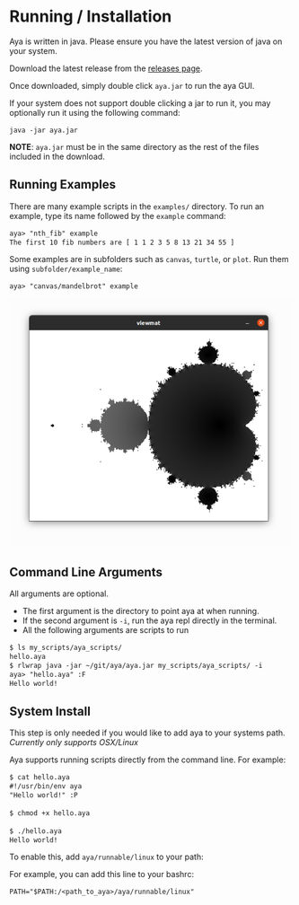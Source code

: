 # Running / Installation

Aya is written in java. Please ensure you have the latest version of java on your system. 

Download the latest release from the [releases page](https://github.com/aya-lang/aya/releases).

Once downloaded, simply double click `aya.jar` to run the aya GUI. 

If your system does not support double clicking a jar to run it, you may optionally run it using the following command:

```
java -jar aya.jar
```

**NOTE**: `aya.jar` must be in the same directory as the rest of the files included in the download.

## Running Examples

There are many example scripts in the `examples/` directory. To run an example, type its name followed by the `example` command:

```
aya> "nth_fib" example
The first 10 fib numbers are [ 1 1 2 3 5 8 13 21 34 55 ]
```

Some examples are in subfolders such as `canvas`, `turtle`, or `plot`. Run them using `subfolder/example_name`:

```
aya> "canvas/mandelbrot" example
```

![img/mandelbrot_example.png](img/mandelbrot_example.png)

## Command Line Arguments

All arguments are optional. 

  - The first argument is the directory to point aya at when running.
  - If the second argument is `-i`, run the aya repl directly in the terminal.
  - All the following arguments are scripts to run


```
$ ls my_scripts/aya_scripts/
hello.aya
$ rlwrap java -jar ~/git/aya/aya.jar my_scripts/aya_scripts/ -i
aya> "hello.aya" :F
Hello world!
```

## System Install

This step is only needed if you would like to add aya to your systems path. *Currently only supports OSX/Linux*

Aya supports running scripts directly from the command line. For example:

```
$ cat hello.aya 
#!/usr/bin/env aya
"Hello world!" :P

$ chmod +x hello.aya

$ ./hello.aya 
Hello world!
```

To enable this, add `aya/runnable/linux` to your path:

For example, you can add this line to your bashrc:

```
PATH="$PATH:/<path_to_aya>/aya/runnable/linux"
```
